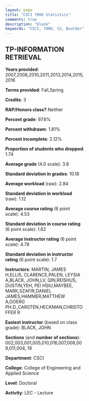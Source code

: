 ```yaml
---
layout: page
title: "CSCI 7000 Statistics"
comments: true
description: "blank"
keywords: "CSCI, 7000, CU, Boulder"
--- 
```

<head>
<script src="https://ajax.googleapis.com/ajax/libs/jquery/2.1.3/jquery.min.js"></script>
<script src="https://dl.dropboxusercontent.com/s/pc42nxpaw1ea4o9/highcharts.js?dl=0"></script>
<!-- <script src="../assets/js/highcharts.js"></script> -->
<style type="text/css">@font-face {
	font-family: "Bebas Neue";
	src: url(https://www.filehosting.org/file/details/544349/BebasNeue%20Regular.otf) format("opentype");
	}
	h1.Bebas { 
		font-family: "Bebas Neue", Verdana, Tahoma;
	}
</style>
</head>
<body>
	<div id="container" style="float: right; width: 45%; height: 88%; margin-left: 2.5%; margin-right: 2.5%;"></div>
	<script language="JavaScript">
		$(document).ready(function() {
		var chart = {type: 'column'};
		var title = {text: 'Grade Distribution'};
		var xAxis = {categories: ['A','B','C','D','F'],crosshair: true};
		var yAxis = {min: 0,title: {text: 'Percentage'}};
		var tooltip = {headerFormat: '<center><b><span style="font-size:20px">{point.key}</span></b></center>',
		               pointFormat: '<td style="padding:0"><b>{point.y:.1f}%</b></td>',
		               footerFormat: '</table>',shared: true,useHTML: true};
		var plotOptions = {column: {pointPadding: 0.0,borderWidth: 0}};  
		var credits = {enabled: false};var series= [{name: 'Percent',data: [86.5,13.14,0.36,0.0,0.0,]}];
		var json = {};
		json.chart = chart;
		json.title = title;
		json.tooltip = tooltip;
		json.xAxis = xAxis;
		json.yAxis = yAxis;  
		json.series = series;
		json.plotOptions = plotOptions;  
		json.credits = credits;
		$('#container').highcharts(json);
	});
	</script>
</body>
			   
## TP-INFORMATION RETRIEVAL

**Years provided**: 2007,2008,2010,2011,2013,2014,2015,2016

**Terms provided**: Fall,Spring

**Credits**: 3

**RAP/Honors class?** Neither

**Percent grade**: 97.6%

**Percent withdrawn**: 1.81%

**Percent incomplete**: 2.12%

**Proportion of students who dropped**: 1.74

**Average grade** (4.0 scale): 3.8

**Standard deviation in grades**: 10.18

**Average workload** (raw): 2.84

**Standard deviation in workload** (raw): 1.12

**Average course rating** (6 point scale): 4.53

**Standard deviation in course rating** (6 point scale): 1.62

**Average instructor rating** (6 point scale): 4.78

**Standard deviation in instructor rating** (6 point scale): 1.7

**Instructors**: MARTIN, JAMES H,ELLIS, CLARENCE,PALEN, LEYSIA A,BLACK, JOHN,LV, QIN,REISHUS, DUSTIN,YEH, PEI HSIU,MAYBEE, MARK,SZAFIR,DANIEL JAMES,HAMMER,MATTHEW A,GOERG PH.D.,CARSTEN,HECKMAN,CHRISTOFFER R

**Easiest instructor** (based on class grade): BLACK, JOHN

**Sections** (and **number of sections**): 002,003,001,005,010,016,007,008,009,011,004, 19

**Department**: CSCI

**College**: College of Engineering and Applied Science

**Level**: Doctoral

**Activity**: LEC - Lecture